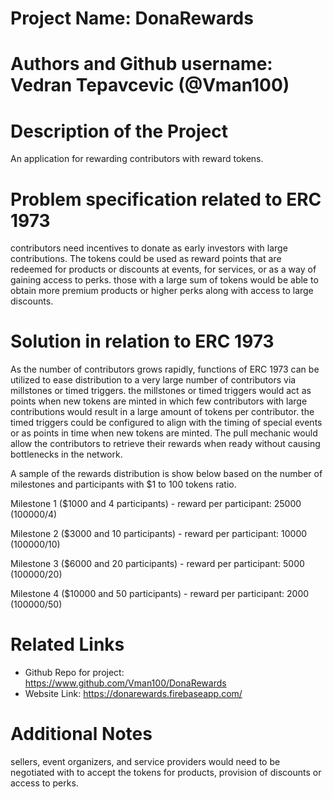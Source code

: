 # Project Name: DonaRewards 

# Authors and Github username: Vedran Tepavcevic (@Vman100)

# Description of the Project 

An application for rewarding contributors with reward tokens.

# Problem specification related to ERC 1973

contributors need incentives to donate as early investors with large contributions. The tokens could be used as reward points that are redeemed for products or discounts at events, for services, or as a way of gaining access to perks. those with a large sum of tokens would be able to obtain more premium products or higher perks along with access to large discounts.

# Solution in relation to ERC 1973 

As the number of contributors grows rapidly, functions of ERC 1973 can be utilized to ease distribution to a very large number of contributors via millstones or timed triggers. the millstones or timed triggers would act as points when new tokens are minted in which few contributors with large contributions would result in a large amount of tokens per contributor. the timed triggers could be configured to align with the timing of special events or as points in time when new tokens are minted.
The pull mechanic would allow the contributors to retrieve their rewards when ready without causing bottlenecks in the network.

A sample of the rewards distribution is show below based on the number of milestones and participants with $1 to 100 tokens ratio.

Milestone 1 ($1000 and 4 participants) - reward per participant: 25000 (100000/4)

Milestone 2 ($3000 and 10 participants) - reward per participant: 10000 (100000/10)

Milestone 3 ($6000 and 20 participants) - reward per participant: 5000 (100000/20)

Milestone 4 ($10000 and 50 participants) - reward per participant: 2000 (100000/50)

# Related Links

* Github Repo for project: https://www.github.com/Vman100/DonaRewards
* Website Link: https://donarewards.firebaseapp.com/

# Additional Notes 

sellers, event organizers, and service providers would need to be negotiated with to accept the tokens for products, provision of discounts or access to perks.